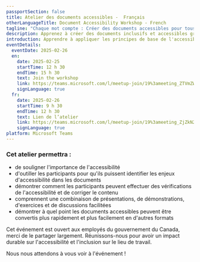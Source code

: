 ```yaml
---
passportSection: false
title: Atelier des documents accessibles -  Français
otherLanguageTitle: Document Accessibility Workshop - French
tagline: "Chaque mot compte : Créer des documents accessibles pour tous"
description: Apprenez à créer des documents inclusifs et accessibles grâce aux techniques pratiques et aux conseils de l'équipe de l’Accessibilité, adaptation et technologie informatique adaptée (AATIA). Cet atelier permettra aux employés et aux gestionnaires du gouvernement du Canada d'acquérir les compétences nécessaires pour identifier, corriger et améliorer l'accessibilité des documents dans divers formats.
introduction: Apprendre à appliquer les principes de base de l'accessibilité pour produire un contenu accessible dans différents formats (ex. documents Word, PDF, PowerPoint). Organisé par le programme AATIA.
eventDetails:
  eventDate: 2025-02-26
  en:
    date: 2025-02-25
    startTime: 12 h 30
    endTime: 15 h 30
    text: Join the workshop
    link: https://teams.microsoft.com/l/meetup-join/19%3ameeting_ZTVmZWVmZTQtMTZkMi00YTcxLThlZGYtY2RkNTY1M2Q5OTQ4%40thread.v2/0?context=%7b%22Tid%22%3a%22d05bc194-94bf-4ad6-ae2e-1db0f2e38f5e%22%2c%22Oid%22%3a%2257dd1933-e490-4a17-98c0-0c0176f7106a%22%7d
    signLanguage: true
  fr:
    date: 2025-02-26
    startTime: 9 h 30
    endTime: 12 h 30
    text: Lien de l’atelier
    link: https://teams.microsoft.com/l/meetup-join/19%3ameeting_ZjZkN2U1ZDktNTNkNi00YTc4LWE1MjctYjA4ODRiMzQzMDUz%40thread.v2/0?context=%7b%22Tid%22%3a%22d05bc194-94bf-4ad6-ae2e-1db0f2e38f5e%22%2c%22Oid%22%3a%2257dd1933-e490-4a17-98c0-0c0176f7106a%22%7d
    signLanguage: true
platform: Microsoft Teams
---
```


### Cet atelier permettra :

- de souligner l'importance de l'accessibilité
- d'outiller les participants pour qu'ils puissent identifier les enjeux d'accessibilité dans les documents
- démontrer comment les participants peuvent effectuer des vérifications de l'accessibilité et de corriger le contenu
- comprennent une combinaison de présentations, de démonstrations, d'exercices et de discussions facilitées
- démontrer à quel point les documents accessibles peuvent être convertis plus rapidement et plus facilement en d'autres formats

Cet événement est ouvert aux employés du gouvernement du Canada, merci de le partager largement. Réunissons-nous pour avoir un impact durable sur l'accessibilité et l'inclusion sur le lieu de travail.

Nous nous attendons à vous voir à l'événement !
